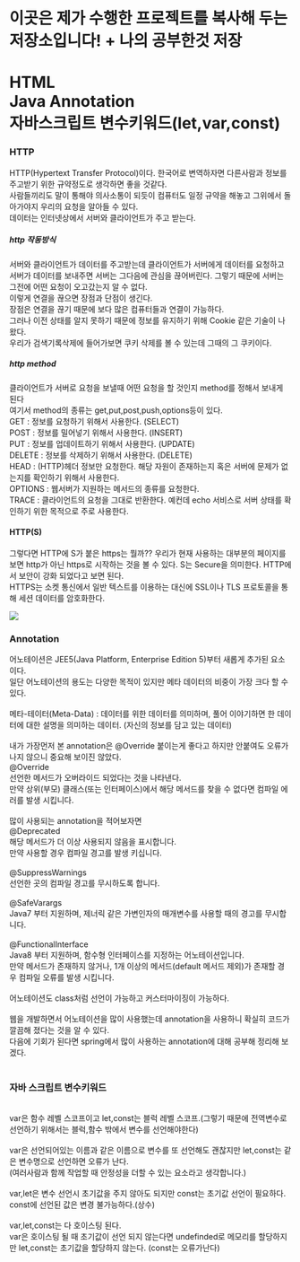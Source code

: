 # 이곳은 제가 수행한 프로젝트를 복사해 두는 저장소입니다! + 나의 공부한것 저장

<h1>HTML<br>Java Annotation<br> 자바스크립트 변수키워드(let,var,const)<br></h1>

### HTTP
HTTP(Hypertext Transfer Protocol)이다. 한국어로 변역하자면 다른사람과 정보를 주고받기 위한 규약정도로 생각하면 좋을 것같다.<br>
사람들끼리도 말이 통해야 의사소통이 되듯이 컴퓨터도 일정 규약을 해놓고 그위에서 돌아가야지 우리의 요청을 알아들 수 있다.<br>
데이터는 인터넷상에서 서버와 클라이언트가 주고 받는다.
  
<h5>http 작동방식</h5>
서버와 클라이언트가 데이터를 주고받는데 클라이언트가 서버에게 데이터를 요청하고 서버가 데이터를 보내주면 서버는 그다음에 관심을 끊어버린다. 그렇기 때문에 서버는 그전에 어떤 요청이 오고갔는지 알 수 없다.<br>이렇게 연결을 끊으면 장점과 단점이 생긴다. <br>
장점은 연결을 끊기 때문에 보다 많은 컴퓨터들과 연결이 가능하다.<br>
그러나 이전 상태를 알지 못하기 때문에 정보를 유지하기 위해 Cookie 같은 기술이 나왔다.<br>
우리가 검색기록삭제에 들어가보면 쿠키 삭제를 볼 수 있는데 그때의 그 쿠키이다.<br>

<h5>http method</h5>
클라이언트가 서버로 요청을 보낼때 어떤 요청을 할 것인지 method를 정해서 보내게 된다<br>
여기서 method의 종류는 get,put,post,push,options등이 있다.<br>
GET : 정보를 요청하기 위해서 사용한다. (SELECT)<br>
POST : 정보를 밀어넣기 위해서 사용한다. (INSERT)<br>
PUT : 정보를 업데이트하기 위해서 사용한다. (UPDATE)<br>
DELETE : 정보를 삭제하기 위해서 사용한다. (DELETE)<br>
HEAD : (HTTP)헤더 정보만 요청한다. 해당 자원이 존재하는지 혹은 서버에 문제가 없는지를 확인하기 위해서 사용한다.<br>
OPTIONS : 웹서버가 지원하는 메서드의 종류를 요청한다.<br>
TRACE : 클라이언트의 요청을 그대로 반환한다. 예컨데 echo 서비스로 서버 상태를 확인하기 위한 목적으로 주로 사용한다.<br>

#### HTTP(S)

그렇다면 HTTP에 S가 붙은 https는 뭘까?? 우리가 현재 사용하는 대부분의 페이지를 보면 http가 아닌 https로 시작하는 것을 볼 수 있다. S는 Secure을 의미한다. HTTP에서 보안이 강화 되었다고 보면 된다.<BR>
HTTPS는 소켓 통신에서 일반 텍스트를 이용하는 대신에 SSL이나 TLS 프로토콜을 통해 세션 데이터를 암호화한다.
<BR>

<img src="https://www.ui4u.go.kr/depart/img/content/sub03/img_con03030100_01.jpg">



<h3>Annotation</h3>
어노테이션은 JEE5(Java Platform, Enterprise Edition 5)부터 새롭게 추가된 요소이다.<br>
일단 어노테이션의 용도는 다양한 목적이 있지만 메타 데이터의 비중이 가장 크다 할 수 있다.<br>
<br>
메타-테이터(Meta-Data) : 데이터를 위한 데이터를 의미하며, 풀어 이야기하면 한 데이터에 대한 설명을 의미하는 데이터. (자신의 정보를 담고 있는 데이터)<br>
<br>
내가 가장먼저 본 annotation은 @Override 붙이는게 좋다고 하지만 안붙여도 오류가 나지 않으니 중요해 보이진 않았다.<br>
@Override<br>
선언한 메서드가 오버라이드 되었다는 것을 나타낸다.<br>
만약 상위(부모) 클래스(또는 인터페이스)에서 해당 메서드를 찾을 수 없다면 컴파일 에러를 발생 시킵니다.<br>
<br>
많이 사용되는 annotation을 적어보자면<br>
@Deprecated<br>
해당 메서드가 더 이상 사용되지 않음을 표시합니다.<br>
만약 사용할 경우 컴파일 경고를 발생 키십니다.<br>
<br>
@SuppressWarnings<br>
선언한 곳의 컴파일 경고를 무시하도록 합니다.<br>
<br>
@SafeVarargs<br>
Java7 부터 지원하며, 제너릭 같은 가변인자의 매개변수를 사용할 때의 경고를 무시합니다.<br>
<br>
@FunctionalInterface<br>
Java8 부터 지원하며, 함수형 인터페이스를 지정하는 어노테이션입니다.<br>
만약 메서드가 존재하지 않거나, 1개 이상의 메서드(default 메서드 제외)가 존재할 경우 컴파일 오류를 발생 시킵니다.<br>
<br>
어노테이션도 class처럼 선언이 가능하고 커스터마이징이 가능하다.<br>
<br>
웹을 개발하면서 어노테이션을 많이 사용했는데 annotation을 사용하니 확실히 코드가 깔끔해 졌다는 것을 알 수 있다.<br>
다음에 기회가 된다면 spring에서 많이 사용하는 annotation에 대해 공부해 정리해 보겠다.<br>
<br>
<h3>자바 스크립트 변수키워드</h3><br>
var은 함수 레벨 스코프이고 let,const는 블럭 레벨 스코프.(그렇기 때문에 전역변수로 선언하기 위해서는 블럭,함수 밖에서 변수를 선언해야한다)<br>
<br>
var은 선언되어있는 이름과 같은 이름으로 변수를 또 선언해도 괜찮지만 let,const는 같은 변수명으로 선언하면 오류가 난다.<br>(여러사람과 함께 작업할 때 안정성을 더할 수 있는 요소라고 생각합니다.)<br>
<br>
var,let은 변수 선언시 초기값을 주지 않아도 되지만 const는 초기값 선언이 필요하다.<br>
const에 선언된 값은 변경 불가능하다.(상수)<br>
<br>
var,let,const는 다 호이스팅 된다.<br>
var은 호이스팅 될 때 초기값이 선언 되지 않는다면 undefinded로 메모리를 할당하지만 let,const는 초기값을 할당하지 않는다. (const는 오류가난다)<br>
